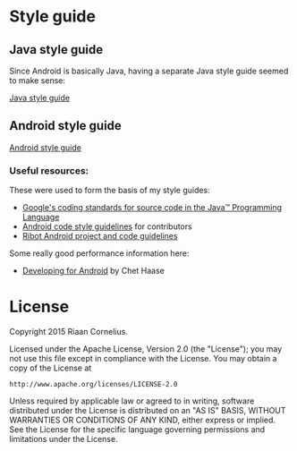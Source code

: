# Style guide


## Java style guide

Since Android is basically Java, having a separate Java style guide seemed to make sense:

[Java style guide](https://github.com/riaancornelius/android-style-guide/blob/master/Java-style-guide.md) 

## Android style guide

[Android style guide](https://github.com/riaancornelius/android-style-guide/blob/master/Android-style-guide.md)


### Useful resources:

These were used to form the basis of my style guides:

- [Google's coding standards for source code in the Java™ Programming Language](https://google.github.io/styleguide/javaguide.html)
- [Android code style guidelines](https://source.android.com/source/code-style.html) for contributors
- [Ribot Android project and code guidelines](https://github.com/ribot/android-guidelines/blob/master/project_and_code_guidelines.md)

Some really good performance information here:

- [Developing for Android](https://medium.com/google-developers/developing-for-android-introduction-5345b451567c#.1f21f4ynd) by Chet Haase

# License

Copyright 2015 Riaan Cornelius.

Licensed under the Apache License, Version 2.0 (the "License");
you may not use this file except in compliance with the License.
You may obtain a copy of the License at

    http://www.apache.org/licenses/LICENSE-2.0

Unless required by applicable law or agreed to in writing, software
distributed under the License is distributed on an "AS IS" BASIS,
WITHOUT WARRANTIES OR CONDITIONS OF ANY KIND, either express or implied.
See the License for the specific language governing permissions and
limitations under the License.